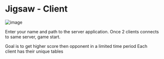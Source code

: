 # Jigsaw - Client

![image](https://user-images.githubusercontent.com/71143870/217516563-9c1b40d4-a250-4fdb-aa45-259e8e092b9c.png)

Enter your name and path to the server application.
Once 2 clients connects to same server, game start.

Goal is to get higher score then opponent in a limited time period
Each client has their unique tables 
